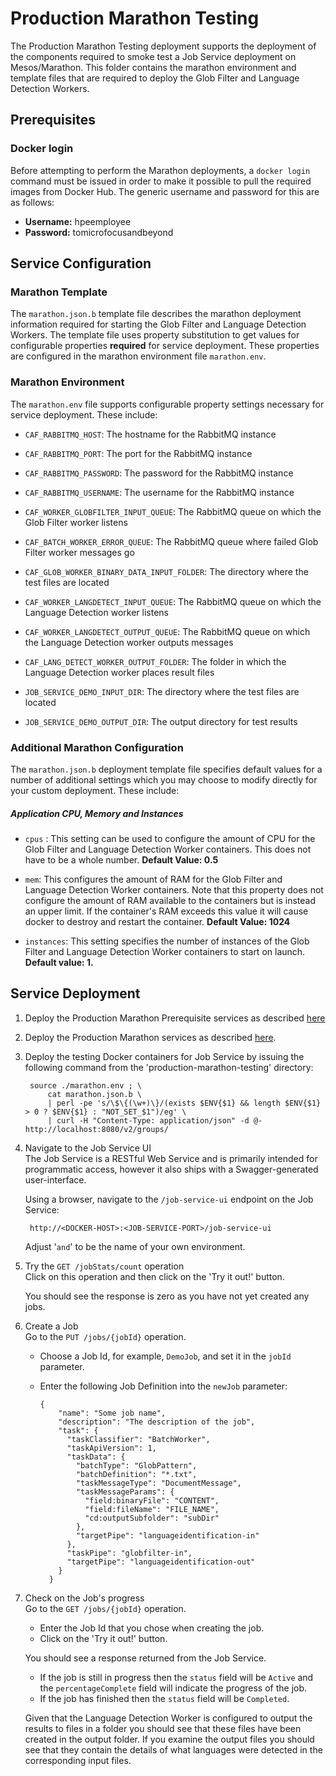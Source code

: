 # Production Marathon Testing

The Production Marathon Testing deployment supports the deployment of the components required to smoke test a Job Service deployment on Mesos/Marathon. This folder contains the marathon environment and template files that are required to deploy the Glob Filter and Language Detection Workers.

## Prerequisites

### Docker login
Before attempting to perform the Marathon deployments, a `docker login` command must be issued in order to make it possible to pull the required images from Docker Hub. The generic username and password for this are as follows:

- **Username:** hpeemployee
- **Password:** tomicrofocusandbeyond 

## Service Configuration

### Marathon Template
The `marathon.json.b` template file describes the marathon deployment information required for starting the Glob Filter and Language Detection Workers. The template file uses property substitution to get values for configurable properties **required** for service deployment. These properties are configured in the marathon environment file `marathon.env`.

### Marathon Environment
The `marathon.env` file supports configurable property settings necessary for service deployment. These include:

- `CAF_RABBITMQ_HOST`: The hostname for the RabbitMQ instance
- `CAF_RABBITMQ_PORT`: The port for the RabbitMQ instance
- `CAF_RABBITMQ_PASSWORD`: The password for the RabbitMQ instance
- `CAF_RABBITMQ_USERNAME`: The username for the RabbitMQ instance

- `CAF_WORKER_GLOBFILTER_INPUT_QUEUE`: The RabbitMQ queue on which the Glob Filter worker listens
- `CAF_BATCH_WORKER_ERROR_QUEUE`: The RabbitMQ queue where failed Glob Filter worker messages go
- `CAF_GLOB_WORKER_BINARY_DATA_INPUT_FOLDER`: The directory where the test files are located

- `CAF_WORKER_LANGDETECT_INPUT_QUEUE`: The RabbitMQ queue on which the Language Detection worker listens
- `CAF_WORKER_LANGDETECT_OUTPUT_QUEUE`: The RabbitMQ queue on which the Language Detection worker outputs messages
- `CAF_LANG_DETECT_WORKER_OUTPUT_FOLDER`: The folder in which the Language Detection worker places result files

- `JOB_SERVICE_DEMO_INPUT_DIR`: The directory where the test files are located
- `JOB_SERVICE_DEMO_OUTPUT_DIR`: The output directory for test results

### Additional Marathon Configuration
The `marathon.json.b` deployment template file specifies default values for a number of additional settings which you may choose to modify directly for your custom deployment. These include:

##### Application CPU, Memory and Instances

- `cpus` : This setting can be used to configure the amount of CPU for the Glob Filter and Language Detection Worker containers. This does not have to be a whole number. **Default Value: 0.5**

- `mem`: This configures the amount of RAM for the Glob Filter and Language Detection Worker containers. Note that this property does not configure the amount of RAM available to the containers but is instead an upper limit. If the container's RAM exceeds this value it will cause docker to destroy and restart the container. **Default Value: 1024**

- `instances`: This setting specifies the number of instances of the Glob Filter and Language Detection Worker containers to start on launch. **Default value: 1.**

## Service Deployment

1. Deploy the Production Marathon Prerequisite services as described [here](../production-marathon-prerequisites/README.md)

2. Deploy the Production Marathon services as described [here](../production-marathon/README.md).

3. Deploy the testing Docker containers for Job Service by issuing the following command from the 'production-marathon-testing' directory:

		source ./marathon.env ; \
	     	cat marathon.json.b \
	     	| perl -pe 's/\$\{(\w+)\}/(exists $ENV{$1} && length $ENV{$1} > 0 ? $ENV{$1} : "NOT_SET_$1")/eg' \
	     	| curl -H "Content-Type: application/json" -d @- http://localhost:8080/v2/groups/

4. Navigate to the Job Service UI  
    The Job Service is a RESTful Web Service and is primarily intended for programmatic access, however it also ships with a Swagger-generated user-interface.

    Using a browser, navigate to the `/job-service-ui` endpoint on the Job Service:  

        http://<DOCKER-HOST>:<JOB-SERVICE-PORT>/job-service-ui

    Adjust '<DOCKER-HOST>` and `<JOB-SERVICE-PORT>' to be the name of your own environment.

5. Try the `GET /jobStats/count` operation  
    Click on this operation and then click on the 'Try it out!' button.

    You should see the response is zero as you have not yet created any jobs.

6. Create a Job  
    Go to the `PUT /jobs/{jobId}` operation.

    - Choose a Job Id, for example, `DemoJob`, and set it in the `jobId` parameter.
    - Enter the following Job Definition into the `newJob` parameter:

        <pre><code>{
          "name": "Some job name",
          "description": "The description of the job",
          "task": {
            "taskClassifier": "BatchWorker",
            "taskApiVersion": 1,
            "taskData": {
              "batchType": "GlobPattern",
              "batchDefinition": "*.txt",
              "taskMessageType": "DocumentMessage",
              "taskMessageParams": {
                "field:binaryFile": "CONTENT",
                "field:fileName": "FILE_NAME",
                "cd:outputSubfolder": "subDir"
              },
              "targetPipe": "languageidentification-in"
            },
            "taskPipe": "globfilter-in",
            "targetPipe": "languageidentification-out"
          }
        }</code></pre>

7. Check on the Job's progress  
    Go to the `GET /jobs/{jobId}` operation.

    - Enter the Job Id that you chose when creating the job.
    - Click on the 'Try it out!' button.

    You should see a response returned from the Job Service.
    - If the job is still in progress then the `status` field will be `Active` and the `percentageComplete` field will indicate the progress of the job.
    - If the job has finished then the `status` field will be `Completed`.

    Given that the Language Detection Worker is configured to output the results to files in a folder you should see that these files have been created in the output folder.  If you examine the output files you should see that they contain the details of what languages were detected in the corresponding input files.